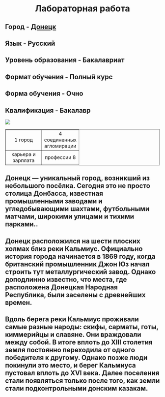 <html> 
<head> 
<title>Website</title> 
</head> 
<body>
<H1 ALIGN="center">Лабораторная работа</H1>
<H2>Город - <A HREF="[https://ru.wikipedia.org/wiki/%D0%94%D0%BE%D0%BD%D0%B5%D1%86%D0%BA]">Донецк</A> </H2>
<H2>Язык - Русский</H2> 
<H2>Уровень образования - Бакалавриат</H2>
<H2>Формат обучения - Полный курс</H2>
<H2>Форма обучения - Очно</H2>
<H2>Квалификация - Бакалавр</H2>
<IMG SRC="scale_2400.jpg">
<table border="1" width="75 %">
 <tr>
 <td align="center" width="100 %">1 город</td>
 <td align="center" width="50 %">4 соединенных агломирации</td>
 </tr>
 <tr>
 <td align="center" width="50 %">карьера и зарплата</td>
 <td align="center" width="50 %">профессии 8</td>
 </tr>
 </table>
<H2>Донецк — уникальный город, возникший из небольшого посёлка. Сегодня это не просто столица Донбасса, известная промышленными заводами и угледобывающими шахтами, футбольными матчами, широкими улицами и тихими парками..</H2>
<H2>Донецк расположился на шести плоских холмах близ реки Кальмиус. Официально история города начинается в 1869 году, когда британский промышленник Джон Юз начал строить тут металлургический завод. Однако доподлинно известно, что места, где расположена Донецкая Народная Республика, были заселены с древнейших времен.</H2>
<H2>Вдоль берега реки Кальмиус проживали самые разные народы: скифы, сарматы, готы, киммерийцы и славяне. Они враждовали между собой. В итоге вплоть до XIII столетия земля постоянно переходила от одного победителя к другому. Однако позже люди покинули это место, и берег Кальмиуса пустовал вплоть до XVI века. Далее поселения стали появляться только после того, как земли стали подконтрольными донским казакам.</H2>
<P></P> 
</body> 
</html>
